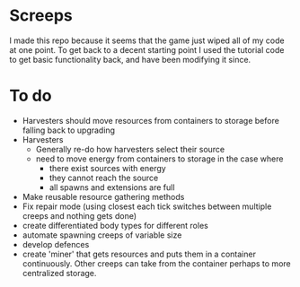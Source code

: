 # Screeps
I made this repo because it seems that the game just wiped all of my code at one point. To get back to a decent starting point I used the tutorial code to get basic functionality back, and have been modifying it since.
# To do
* Harvesters should move resources from containers to storage before falling back to upgrading
* Harvesters
  * Generally re-do how harvesters select their source
  * need to move energy from containers to storage in the case where
    * there exist sources with energy
    * they cannot reach the source
    * all spawns and extensions are full
* Make reusable resource gathering methods
* Fix repair mode (using closest each tick switches between multiple creeps and nothing gets done)
* create differentiated body types for different roles
* automate spawning creeps of variable size
* develop defences
* create 'miner' that gets resources and puts them in a container continuously. Other creeps can take from the container perhaps to more centralized storage.
